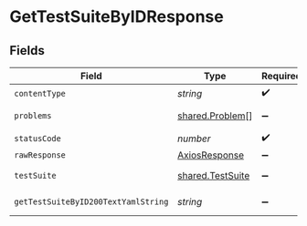 # GetTestSuiteByIDResponse


## Fields

| Field                                                   | Type                                                    | Required                                                | Description                                             |
| ------------------------------------------------------- | ------------------------------------------------------- | ------------------------------------------------------- | ------------------------------------------------------- |
| `contentType`                                           | *string*                                                | :heavy_check_mark:                                      | N/A                                                     |
| `problems`                                              | [shared.Problem](../../models/shared/problem.md)[]      | :heavy_minus_sign:                                      | test suite not found                                    |
| `statusCode`                                            | *number*                                                | :heavy_check_mark:                                      | N/A                                                     |
| `rawResponse`                                           | [AxiosResponse](https://axios-http.com/docs/res_schema) | :heavy_minus_sign:                                      | N/A                                                     |
| `testSuite`                                             | [shared.TestSuite](../../models/shared/testsuite.md)    | :heavy_minus_sign:                                      | successful operation                                    |
| `getTestSuiteByID200TextYamlString`                     | *string*                                                | :heavy_minus_sign:                                      | successful operation                                    |